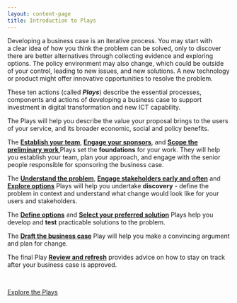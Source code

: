 ```yaml
---
layout: content-page
title: Introduction to Plays
---
```

<style>
#content>span.icon-play {
    display: none;
}
</style>
<p>Developing a business case is an iterative process. You may start with a&nbsp;clear idea of how you think the problem can be solved, only to discover there are better alternatives through collecting evidence and&nbsp;exploring options. The policy environment may also change, which could be outside of your control, leading to new issues, and new solutions. A new technology or product might offer innovative opportunities to resolve the problem.</p>
<p>These ten actions (called <strong><em>Plays</em></strong>) describe the essential processes, components and actions of developing a business case to support investment in digital transformation and new ICT capability.&nbsp;</p>
<p>The Plays will help you describe the value your proposal brings to the users of your service, and its broader economic, social and policy benefits.&nbsp;</p>
<p>The <strong><a href="/plays/establish-your-team/">Establish your team</a></strong>, <strong><a href="/plays/engage-your-sponsors/">Engage your sponsors</a></strong>, and <strong><a href="/plays/scope-the-preliminary-work/">Scope the preliminary work </a></strong>Plays set the <strong>foundations</strong> for your work. They will help you establish your team, plan your approach, and engage with the senior people responsible for sponsoring the business case.</p>
<p>The <strong><a href="/plays/understand-the-problem/">Understand the problem</a></strong>, <strong><a href="/plays/engage-stakeholders-early-and-often">Engage stakeholders early and often</a></strong> and <strong><a href="/plays/explore-options">Explore options</a></strong> Plays will help you undertake <strong>discovery</strong> - define the problem in context and understand what change would look like for your users and stakeholders.&nbsp;</p>
<p>The <strong><a href="/plays/define-options/">Define options</a></strong> and <strong><a href="/plays/select-your-preferred-solution">Select your preferred solution</a></strong> Plays help you develop and <strong>test</strong> practicable solutions to the problem.</p>
<p>The <strong><a href="/plays/draft-the-business-case">Draft the business case</a></strong> Play will help you make a convincing argument and plan for change.</p>
<p>The final Play <strong><a href="/plays/review-and-refresh/">Review and refresh</a></strong> provides advice on how to stay on track after your business case is approved.</p>
<p>&nbsp;</p>
<p><a class="au-btn au-btn--primary au-btn--large" href="/plays/">Explore the Plays</a></p>